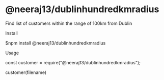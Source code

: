 # @neeraj13/dublinhundredkmradius

Find list of customers within the range of 100km from Dublin


Install

$npm install @neeraj13/dublinhundredkmradius


Usage

const customer = require("@neeraj13/dublinhundredkmradius");

customer(filename)

